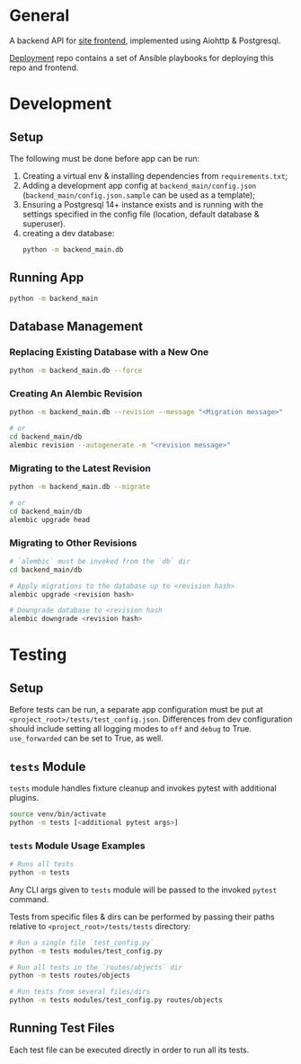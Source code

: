 # General
A backend API for [site frontend](https://github.com/gsoldatov/site_frontend), implemented using Aiohttp & Postgresql.

[Deployment](https://github.com/gsoldatov/site_deployment) repo contains a set of Ansible playbooks for deploying this repo and frontend.


# Development
## Setup
The following must be done before app can be run:
1) Creating a virtual env & installing dependencies from `requirements.txt`;
2) Adding a development app config at `backend_main/config.json` (`backend_main/config.json.sample` can be used as a template);
3) Ensuring a Postgresql 14+ instance exists and is running with the settings specified in the config file (location, default database & superuser).
4) creating a dev database:
    ```bash
    python -m backend_main.db
    ```

## Running App
```bash
python -m backend_main
```

## Database Management
### Replacing Existing Database with a New One
```bash
python -m backend_main.db --force
```

### Creating An Alembic Revision
```bash
python -m backend_main.db --revision --message "<Migration message>"

# or
cd backend_main/db
alembic revision --autogenerate -m "<revision message>"
```

### Migrating to the Latest Revision
```bash
python -m backend_main.db --migrate

# or
cd backend_main/db
alembic upgrade head 
```

### Migrating to Other Revisions
```bash
# `alembic` must be invoked from the `db` dir
cd backend_main/db

# Apply migrations to the database up to <revision hash>
alembic upgrade <revision hash>

# Downgrade database to <revision hash
alembic downgrade <revision hash>
```


# Testing
## Setup
Before tests can be run, a separate app configuration must be put at `<project_root>/tests/test_config.json`. Differences from dev configuration should include setting all logging modes to `off` and `debug` to True. `use_forwarded` can be set to True, as well.

## `tests` Module
`tests` module handles fixture cleanup and invokes pytest with additional plugins.

```bash
source venv/bin/activate
python -m tests [<additional pytest args>]
```

### `tests` Module Usage Examples
```bash
# Runs all tests
python -m tests
```

Any CLI args given to `tests` module will be passed to the invoked `pytest` command.

Tests from specific files & dirs can be performed by passing their paths relative to `<project_root>/tests/tests` directory:

```bash
# Run a single file `test_config.py`
python -m tests modules/test_config.py

# Run all tests in the `routes/objects` dir
python -m tests routes/objects

# Run tests from several files/dirs
python -m tests modules/test_config.py routes/objects
```

## Running Test Files
Each test file can be executed directly in order to run all its tests.
